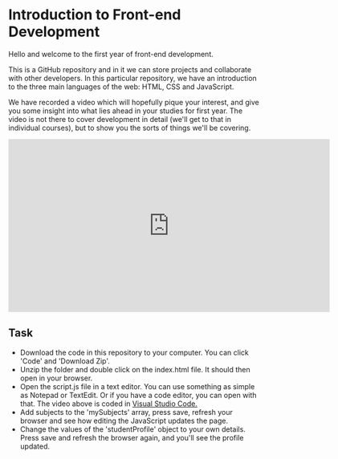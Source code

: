 # Introduction to Front-end Development
Hello and welcome to the first year of front-end development.

This is a GitHub repository and in it we can store projects and collaborate with other developers. In this particular repository, we have an introduction to the three main languages of the web: HTML, CSS and JavaScript.

We have recorded a video which will hopefully pique your interest, and give you some insight into what lies ahead in your studies for first year. The video is not there to cover development in detail (we'll get to that in individual courses), but to show you the sorts of things we'll be covering.

<iframe src="https://player.vimeo.com/video/499652381" width="640" height="345" frameborder="0" allow="autoplay; fullscreen" allowfullscreen></iframe>

## Task
- Download the code in this repository to your computer. You can click 'Code' and 'Download Zip'.
- Unzip the folder and double click on the index.html file. It should then open in your browser.
- Open the script.js file in a text editor. You can use something as simple as Notepad or TextEdit. Or if you have a code editor, you can open with that. The video above is coded in [Visual Studio Code.](https://code.visualstudio.com/)
- Add subjects to the 'mySubjects' array, press save, refresh your browser and see how editing the JavaScript updates the page.
- Change the values of the 'studentProfile' object to your own details. Press save and refresh the browser again, and you'll see the profile updated.
